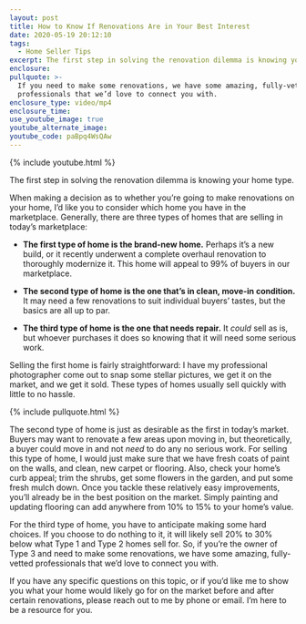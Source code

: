 ```yaml
---
layout: post
title: How to Know If Renovations Are in Your Best Interest
date: 2020-05-19 20:12:10
tags:
  - Home Seller Tips
excerpt: The first step in solving the renovation dilemma is knowing your home type.
enclosure:
pullquote: >-
  If you need to make some renovations, we have some amazing, fully-vetted
  professionals that we’d love to connect you with.
enclosure_type: video/mp4
enclosure_time:
use_youtube_image: true
youtube_alternate_image:
youtube_code: paBpq4WsQAw
---
```


{% include youtube.html %}

The first step in solving the renovation dilemma is knowing your home type.

When making a decision as to whether you’re going to make renovations on your home, I’d like you to consider which home you have in the marketplace. Generally, there are three types of homes that are selling in today’s marketplace:&nbsp;

* **The first type of home is the brand-new home.** Perhaps it’s a new build, or it recently underwent a complete overhaul renovation to thoroughly modernize it. This home will appeal to 99% of buyers in our marketplace.&nbsp;

* **The second type of home is the one that’s in clean, move-in condition.** It may need a few renovations to suit individual buyers’ tastes, but the basics are all up to par.&nbsp;

* **The third type of home is the one that needs repair.** It *could* sell as is, but whoever purchases it does so knowing that it will need some serious work.&nbsp;

Selling the first home is fairly straightforward: I have my professional photographer come out to snap some stellar pictures, we get it on the market, and we get it sold. These types of homes usually sell quickly with little to no hassle.

{% include pullquote.html %}

The second type of home is just as desirable as the first in today’s market. Buyers may want to renovate a few areas upon moving in, but theoretically, a buyer could move in and not *need* to do any no serious work. For selling this type of home, I would just make sure that we have fresh coats of paint on the walls, and clean, new carpet or flooring. Also, check your home’s curb appeal; trim the shrubs, get some flowers in the garden, and put some fresh mulch down. Once you tackle these relatively easy improvements, you’ll already be in the best position on the market. Simply painting and updating flooring can add anywhere from 10% to 15% to your home’s value.&nbsp;

For the third type of home, you have to anticipate making some hard choices. If you choose to do nothing to it, it will likely sell 20% to 30% below what Type 1 and Type 2 homes sell for. So, if you’re the owner of Type 3 and need to make some renovations, we have some amazing, fully-vetted professionals that we’d love to connect you with.&nbsp;

If you have any specific questions on this topic, or if you’d like me to show you what your home would likely go for on the market before and after certain renovations, please reach out to me by phone or email. I’m here to be a resource for you.